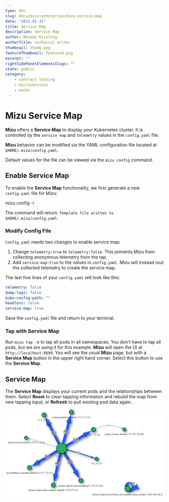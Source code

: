 ```yaml
---
type: doc
slug: docs/mizu-enterprise/mizu-service-map
date: "2021-01-31"
title: Service Map
description: Service Map
author: Mendon Kissling
authorTitle: technical writer
thumbnail: thumb.png
featureThumbnail: featured.png
excerpt: ""
rightSidePanelElementsSlugs: ""
state: public
category:
    - contract testing
    - microservices
    - mocks
---
```


# Mizu Service Map

**Mizu** offers a **Service Map** to display your Kubernetes cluster. It is controlled by the `service map` and `telemetry` values in the `config.yaml` file.

**Mizu** behavior can be modified via the YAML configuration file located at `$HOME/.mizu/config.yaml`. 

Default values for the file can be viewed via the `mizu config` command.

## Enable Service Map

To enable the **Service Map** functionality, we first generate a new `config.yaml` file for Mizu:

<syntaxhighlighter>mizu config -r</syntaxhighlighter>

The command will return: `Template file written to $HOME/.mizu/config.yaml`.

### Modify Config File

`Config.yaml` needs two changes to enable service map:

1. Change `telemetry:true` to `telemetry:false`. This prevents Mizu from collecting anonymous telemetry from the tap. 
2. Add `service-map:true` to the values in `config.yaml`. Mizu will instead rout the collected telemetry to create the service map. 

The last five lines of your `config.yaml` will look like this:

```yaml
telemetry: false
dump-logs: false
kube-config-path: ""
headless: false
service-map: true
```

Save the `config.yaml` file and return to your terminal. 

### Tap with Service Map

Run `mizu tap -A` to tap all pods in all namespaces. You don't have to tap all pods, but we are using it for this example. **Mizu** will open the UI at `http://localhost:8899`. You will see the usual **Mizu** page, but with a **Service Map** button in the upper right hand corner. Select this button to use the **Service Map**. 

## Service Map

The **Service Map** displays your current pods and the relationships between them. Select **Reset** to clear tapping information and rebuild the map from new tapping input, or **Refresh** to pull existing pod data again. 

![Service Map](mizu-ent-service-map.png)


